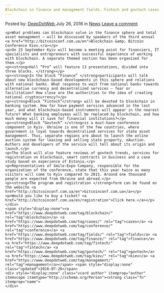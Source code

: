 ```yaml
---
Blockchain in finance and management fields. Fintech and govtech cases at Blockchain Conference Kiev
---
```

<article class="post-listing post-14918 post type-post status-publish format-standard hentry category-news tag-blockchain tag-cases tag-conference tag-fields tag-finance tag-fintech tag-govtech tag-kiev tag-management">
    <div class="post-inner">
        <span>Posted by: <a href="https://www.deepdotweb.com/author/admin/" title="">DeepDotWeb </a></span>
    <span>July 26, 2016</span>
    <span>in <a href="https://www.deepdotweb.com/category/news/" rel="category tag">News</a></span>
    <span><a href="https://www.deepdotweb.com/2016/07/26/blockchain-finance-management-fields-fintech-govtech-cases-blockchain-conference-kiev/#respond">Leave a comment</a></span>
    </p>
    <div class="clear"></div>
    
    <p>What problems can blockchain solve in the finance sphere and total asset management – will be discussed by speakers of the third annual <a href="http://bitcoinconf.com.ua/en">Blockchain &amp; Bitcoin Conference Kiev.</a></p>
    <p>On 23 September Kyiv will become a meeting point for financiers, IT specialists and entrepreneurs with successful experience of working with blockchain. A separate themed section has been organized for them.</p>
    <p><strong>Hall “Pro” will feature 13 presentations, divided into three blocks. </strong></p>
    <p><strong>In the block “Finance” </strong>participants will talk about new blockchain-based developments in this sphere and relations with national banks. What response to wait from national banks towards alternative currency and decentralized services – fear or facilitation? How close are the authorities to the idea of creating national cryptocurrency?</p>
    <p><strong>Block “Fintech”</strong> will be devoted to blockchain in banking system. How far have payment services advanced in the last year, and what blockchain-based instruments will appear in the nearest future? What banking employees will be replaced by blockchain, and how much money will it save for financial institutions?</p>
    <p><strong>Block “Govtech” </strong>is a must-have conference component in Kyiv. Ukraine is one of the few countries, where government is loyal towards decentralized services for state asset management. Thus, separate regions are about to launch the online auction system for leasing and selling state property, eAuction. Authors and developers of the service will tell about its origin and launch.</p>
    <p>The block will also feature reviews of govtech trends, services for registration on blockchain, smart contracts in business and a case study based on experience of Estonia.</p>
    <p>Representatives of Smile-Expo Company, responsible for the organization of the conference, state that this year twice as many visitors will come to Kyiv compared to 2015. Around one thousand people are expected from Ukraine and abroad.</p>
    <p><strong>The program and registration </strong>form can be found on the website <a href="http://bitcoinconf.com.ua/en">bitcoinconf.com.ua</a></p>
    <p>Would you like to buy a ticket? <a href="http://bitcoinconf.com.ua/en/registration">Click here.</a></p>
    </div>
    <span style="display:none"><a href="https://www.deepdotweb.com/tag/blockchain/" rel="tag">blockchain</a> <a href="https://www.deepdotweb.com/tag/cases/" rel="tag">cases</a> <a href="https://www.deepdotweb.com/tag/conference/" rel="tag">conference</a> <a href="https://www.deepdotweb.com/tag/fields/" rel="tag">fields</a> <a href="https://www.deepdotweb.com/tag/finance/" rel="tag">finance</a> <a href="https://www.deepdotweb.com/tag/fintech/" rel="tag">fintech</a> <a href="https://www.deepdotweb.com/tag/govtech/" rel="tag">govtech</a> <a href="https://www.deepdotweb.com/tag/kiev/" rel="tag">kiev</a> <a href="https://www.deepdotweb.com/tag/management/" rel="tag">management</a></span> <span style="display:none" class="updated">2016-07-26</span>
    <div style="display:none" class="vcard author" itemprop="author" itemscope itemtype="http://schema.org/Person"><strong class="fn" itemprop="name">
    </div>
</article>

